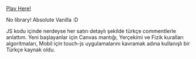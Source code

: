 [Play Here!](https://UmutUlupinar.github.io/JavaScript_Game-TheClimber/Index.html)




No library! Absolute Vanilla :D 

JS kodu içinde nerdeyse her satırı detaylı şekilde türkçe commentlerle anlattım.
Yeni başlayanlar için Canvas mantığı, Yerçekimi ve Fizik kuralları algoritmaları,
Mobil için touch-js uygulamalarını kavramak adına kullanışlı bir Türkçe kaynak oldu. 
